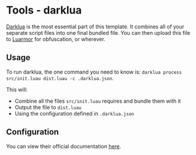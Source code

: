# Tools - darklua

[Darklua](https://darklua.com/) is the most essential part of this template. It combines all of your separate script files into one final bundled file. You can then upload this file to [Luarmor](https://luarmor.net/) for obfuscation, or wherever.

## Usage

To run darklua, the one command you need to know is: `darklua process src/init.luau dist.luau -c .darklua.json`.

This will:
- Combine all the files `src/init.luau` requires and bundle them with it
- Output the file to `dist.luau`
- Using the configuration defined in `.darklua.json`

## Configuration

You can view their official documentation [here](https://darklua.com/docs/config/).